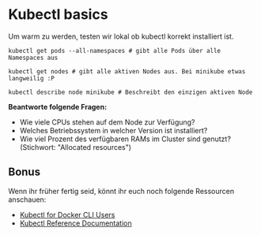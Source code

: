 # Kubectl basics

Um warm zu werden, testen wir lokal ob kubectl korrekt installiert ist.

```shell
kubectl get pods --all-namespaces # gibt alle Pods über alle Namespaces aus
```
```shell
kubectl get nodes # gibt alle aktiven Nodes aus. Bei minikube etwas langweilig :P
```
```shell
kubectl describe node minikube # Beschreibt den einzigen aktiven Node
```

**Beantworte folgende Fragen:**
- Wie viele CPUs stehen auf dem Node zur Verfügung?
- Welches Betriebssystem in welcher Version ist installiert?
- Wie viel Prozent des verfügbaren RAMs im Cluster sind genutzt? (Stichwort: "Allocated resources")

## Bonus

Wenn ihr früher fertig seid, könnt ihr euch noch folgende Ressourcen anschauen:

- [Kubectl for Docker CLI Users](https://kubernetes.io/docs/reference/kubectl/docker-cli-to-kubectl/#docker-stop-and-docker-rm)
- [Kubectl Reference Documentation](https://kubernetes.io/docs/reference/kubectl/)